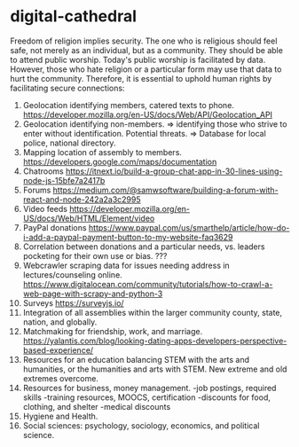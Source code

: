 # digital-cathedral

Freedom of religion implies security. The one who
is religious should feel safe, not merely as an
individual, but as a community. They should be able
to attend public worship. Today's public worship is
facilitated by data. However, those who hate religion or a particular form may use that data to hurt the community. Therefore, it is essential to
uphold human rights by facilitating secure connections:

1. Geolocation identifying members, catered texts
to phone.
https://developer.mozilla.org/en-US/docs/Web/API/Geolocation_API
2. Geolocation identifying non-members.
=> identifying those who strive to enter
without identification. Potential threats.
=> Database for local police, national directory. 
3. Mapping location of assembly to members.
https://developers.google.com/maps/documentation
4. Chatrooms
https://itnext.io/build-a-group-chat-app-in-30-lines-using-node-js-15bfe7a2417b
5. Forums
https://medium.com/@samwsoftware/building-a-forum-with-react-and-node-242a2a3c2995
6. Video feeds
https://developer.mozilla.org/en-US/docs/Web/HTML/Element/video
7. PayPal donations
https://www.paypal.com/us/smarthelp/article/how-do-i-add-a-paypal-payment-button-to-my-website-faq3629
8. Correlation between donations and
a particular needs, vs. leaders pocketing
for their own use or bias. ???
9. Webcrawler scraping data for issues needing
address in lectures/counseling online.
https://www.digitalocean.com/community/tutorials/how-to-crawl-a-web-page-with-scrapy-and-python-3
10. Surveys
https://surveyjs.io/
11. Integration of all assemblies within the
larger community county, state, nation, and
globally.
12. Matchmaking for friendship, work, and marriage.
https://yalantis.com/blog/looking-dating-apps-developers-perspective-based-experience/
13. Resources for an education balancing STEM with
the arts and humanities, or the humanities and arts
with STEM. New extreme and old extremes overcome.
14. Resources for business, money management.
-job postings, required skills
-training resources, MOOCS, certification
-discounts for food, clothing, and shelter
-medical discounts
15. Hygiene and Health.
16. Social sciences: psychology, sociology, economics, and political science.
